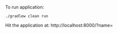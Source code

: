To run application:
```
./gradlew clean run
```

Hit the application at:
http://localhost:8000/?name=<Any name you want>


